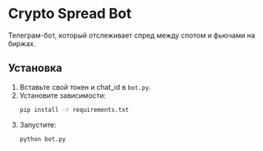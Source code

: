 # Crypto Spread Bot

Телеграм-бот, который отслеживает спред между спотом и фьючами на биржах.

## Установка

1. Вставьте свой токен и chat_id в `bot.py`.
2. Установите зависимости:
   ```bash
   pip install -r requirements.txt
   ```
3. Запустите:
   ```bash
   python bot.py
   ```
